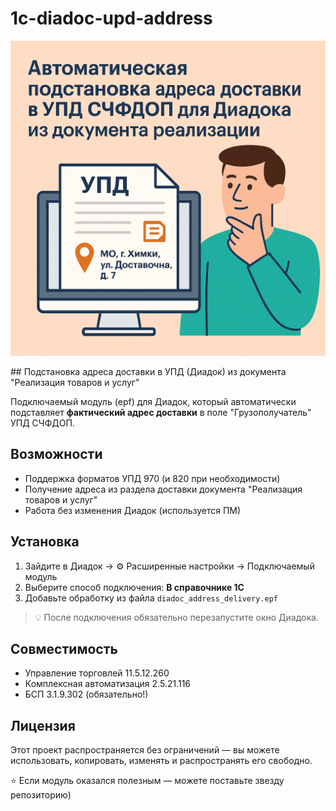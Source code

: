 # 1c-diadoc-upd-address
<p align="center">
  <img src="preview.png" alt="Адрес доставки в УПД Диадок" width="800"/>
</p>
## Подстановка адреса доставки в УПД (Диадок) из документа "Реализация товаров и услуг"

Подключаемый модуль (epf) для Диадок, который автоматически подставляет **фактический адрес доставки** в поле "Грузополучатель" УПД СЧФДОП.

## Возможности
- Поддержка форматов УПД 970 (и 820 при необходимости)
- Получение адреса из раздела доставки документа "Реализация товаров и услуг"
- Работа без изменения Диадок (используется ПМ)

## Установка
1. Зайдите в Диадок → ⚙️ Расширенные настройки → Подключаемый модуль
2. Выберите способ подключения: **В справочнике 1С**
3. Добавьте обработку из файла `diadoc_address_delivery.epf`

> 💡 После подключения обязательно перезапустите окно Диадока.

## Совместимость
- Управление торговлей 11.5.12.260
- Комплексная автоматизация 2.5.21.116
- БСП 3.1.9.302 (обязательно!)

## Лицензия
Этот проект распространяется без ограничений — вы можете использовать, копировать, изменять и распространять его свободно.

⭐ Если модуль оказался полезным — можете поставьте звезду репозиторию)

